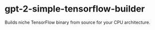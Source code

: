 # gpt-2-simple-tensorflow-builder
Builds niche TensorFlow binary from source for your CPU architecture.
